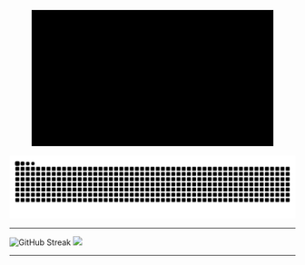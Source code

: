 <p align="center">
  <img src="https://github.com/gajakannan/gajakannan/raw/master/llap.gif" alt="Hi there, Live Long and Prosper 🖖🏾">
</p>

![Snake animation](https://github.com/gajakannan/gajakannan/blob/output/github-contribution-grid-snake-dark.svg)

---

![GitHub Streak](https://github-readme-streak-stats.herokuapp.com?user=gajakannan&theme=holi-theme&hide_border=true&fire=EB5454)
![](https://github-readme-stats.vercel.app/api/top-langs/?username=gajakannan&&layout=compact&hide_border=true&theme=darcula&bg_color=00000000&langs_count=4)

---

<!--
**gajakannan/gajakannan** is a ✨ _special_ ✨ repository because its `README.md` (this file) appears on your GitHub profile.

Here are some ideas to get you started:

- 🔭 I’m currently working on ...
- 🌱 I’m currently learning ...
- 👯 I’m looking to collaborate on ...
- 🤔 I’m looking for help with ...
- 💬 Ask me about ...
- 📫 How to reach me: ...
- ⚡ Fun fact: ...

![GitHub Stats](https://github-readme-stats.vercel.app/api?username=gajakannan&theme=radical)
-->
